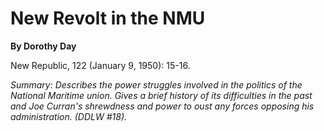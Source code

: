 New Revolt in the NMU
=====================

**By Dorothy Day**

New Republic, 122 (January 9, 1950): 15-16.

*Summary: Describes the power struggles involved in the politics of the
National Maritime union. Gives a brief history of its difficulties in
the past and Joe Curran's shrewdness and power to oust any forces
opposing his administration. (DDLW \#18).*


